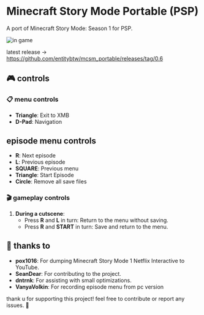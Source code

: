 # Minecraft Story Mode Portable (PSP)

A port of Minecraft Story Mode: Season 1 for PSP.

![](https://i.imgur.com/H0DDJvQ.png "in game")

latest release -> https://github.com/entitybtw/mcsm_portable/releases/tag/0.6

## 🎮 controls

### 📋 menu controls
- **Triangle**: Exit to XMB
- **D-Pad**: Navigation
## episode menu controls
- **R**: Next episode
- **L**: Previous episode
- **SQUARE**: Previous menu
- **Triangle**: Start Episode
- **Circle**: Remove all save files

### 🎬 gameplay controls
1. **During a cutscene**:
   - Press **R** and **L** in turn: Return to the menu without saving.
   - Press **R** and **START** in turn: Save and return to the menu.

## 👏 thanks to

- **pox1016**: For dumping Minecraft Story Mode 1 Netflix Interactive to YouTube.
- **SeanDear**: For contributing to the project.
- **dntrnk**: For assisting with small optimizations.
- **VanyaVolkin**: For recording episode menu from pc version

thank u for supporting this project! feel free to contribute or report any issues. 🚀
